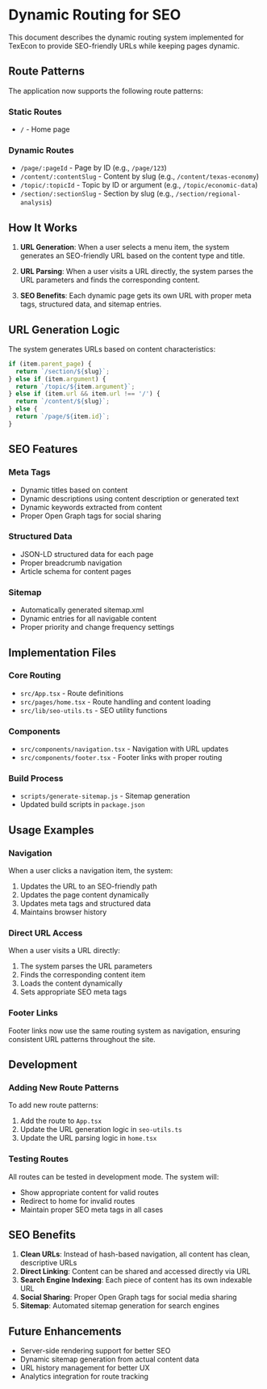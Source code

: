 # Dynamic Routing for SEO

This document describes the dynamic routing system implemented for TexEcon to provide SEO-friendly URLs while keeping pages dynamic.

## Route Patterns

The application now supports the following route patterns:

### Static Routes

- `/` - Home page

### Dynamic Routes

- `/page/:pageId` - Page by ID (e.g., `/page/123`)
- `/content/:contentSlug` - Content by slug (e.g., `/content/texas-economy`)
- `/topic/:topicId` - Topic by ID or argument (e.g., `/topic/economic-data`)
- `/section/:sectionSlug` - Section by slug (e.g., `/section/regional-analysis`)

## How It Works

1. **URL Generation**: When a user selects a menu item, the system generates an SEO-friendly URL based on the content type and title.

2. **URL Parsing**: When a user visits a URL directly, the system parses the URL parameters and finds the corresponding content.

3. **SEO Benefits**: Each dynamic page gets its own URL with proper meta tags, structured data, and sitemap entries.

## URL Generation Logic

The system generates URLs based on content characteristics:

```typescript
if (item.parent_page) {
  return `/section/${slug}`;
} else if (item.argument) {
  return `/topic/${item.argument}`;
} else if (item.url && item.url !== '/') {
  return `/content/${slug}`;
} else {
  return `/page/${item.id}`;
}
```

## SEO Features

### Meta Tags

- Dynamic titles based on content
- Dynamic descriptions using content description or generated text
- Dynamic keywords extracted from content
- Proper Open Graph tags for social sharing

### Structured Data

- JSON-LD structured data for each page
- Proper breadcrumb navigation
- Article schema for content pages

### Sitemap

- Automatically generated sitemap.xml
- Dynamic entries for all navigable content
- Proper priority and change frequency settings

## Implementation Files

### Core Routing

- `src/App.tsx` - Route definitions
- `src/pages/home.tsx` - Route handling and content loading
- `src/lib/seo-utils.ts` - SEO utility functions

### Components

- `src/components/navigation.tsx` - Navigation with URL updates
- `src/components/footer.tsx` - Footer links with proper routing

### Build Process

- `scripts/generate-sitemap.js` - Sitemap generation
- Updated build scripts in `package.json`

## Usage Examples

### Navigation

When a user clicks a navigation item, the system:

1. Updates the URL to an SEO-friendly path
2. Updates the page content dynamically
3. Updates meta tags and structured data
4. Maintains browser history

### Direct URL Access

When a user visits a URL directly:

1. The system parses the URL parameters
2. Finds the corresponding content item
3. Loads the content dynamically
4. Sets appropriate SEO meta tags

### Footer Links

Footer links now use the same routing system as navigation, ensuring consistent URL patterns throughout the site.

## Development

### Adding New Route Patterns

To add new route patterns:

1. Add the route to `App.tsx`
2. Update the URL generation logic in `seo-utils.ts`
3. Update the URL parsing logic in `home.tsx`

### Testing Routes

All routes can be tested in development mode. The system will:

- Show appropriate content for valid routes
- Redirect to home for invalid routes
- Maintain proper SEO meta tags in all cases

## SEO Benefits

1. **Clean URLs**: Instead of hash-based navigation, all content has clean, descriptive URLs
2. **Direct Linking**: Content can be shared and accessed directly via URL
3. **Search Engine Indexing**: Each piece of content has its own indexable URL
4. **Social Sharing**: Proper Open Graph tags for social media sharing
5. **Sitemap**: Automated sitemap generation for search engines

## Future Enhancements

- Server-side rendering support for better SEO
- Dynamic sitemap generation from actual content data
- URL history management for better UX
- Analytics integration for route tracking
